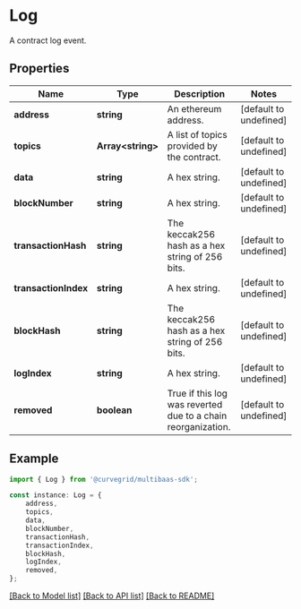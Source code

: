 # Log

A contract log event.

## Properties

Name | Type | Description | Notes
------------ | ------------- | ------------- | -------------
**address** | **string** | An ethereum address. | [default to undefined]
**topics** | **Array&lt;string&gt;** | A list of topics provided by the contract. | [default to undefined]
**data** | **string** | A hex string. | [default to undefined]
**blockNumber** | **string** | A hex string. | [default to undefined]
**transactionHash** | **string** | The keccak256 hash as a hex string of 256 bits. | [default to undefined]
**transactionIndex** | **string** | A hex string. | [default to undefined]
**blockHash** | **string** | The keccak256 hash as a hex string of 256 bits. | [default to undefined]
**logIndex** | **string** | A hex string. | [default to undefined]
**removed** | **boolean** | True if this log was reverted due to a chain reorganization. | [default to undefined]

## Example

```typescript
import { Log } from '@curvegrid/multibaas-sdk';

const instance: Log = {
    address,
    topics,
    data,
    blockNumber,
    transactionHash,
    transactionIndex,
    blockHash,
    logIndex,
    removed,
};
```

[[Back to Model list]](../README.md#documentation-for-models) [[Back to API list]](../README.md#documentation-for-api-endpoints) [[Back to README]](../README.md)
